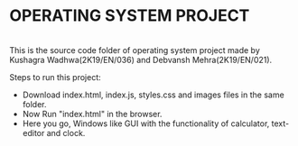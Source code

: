 <h1>OPERATING SYSTEM PROJECT</h1><br />
This is the source code folder of operating system project made by Kushagra Wadhwa(2K19/EN/036) and Debvansh Mehra(2K19/EN/021).<br/>

Steps to run this project: 
* Download index.html, index.js, styles.css and images files in the same folder.
* Now Run "index.html" in the browser.
* Here you go, Windows like GUI with the functionality of calculator, text-editor and clock.
